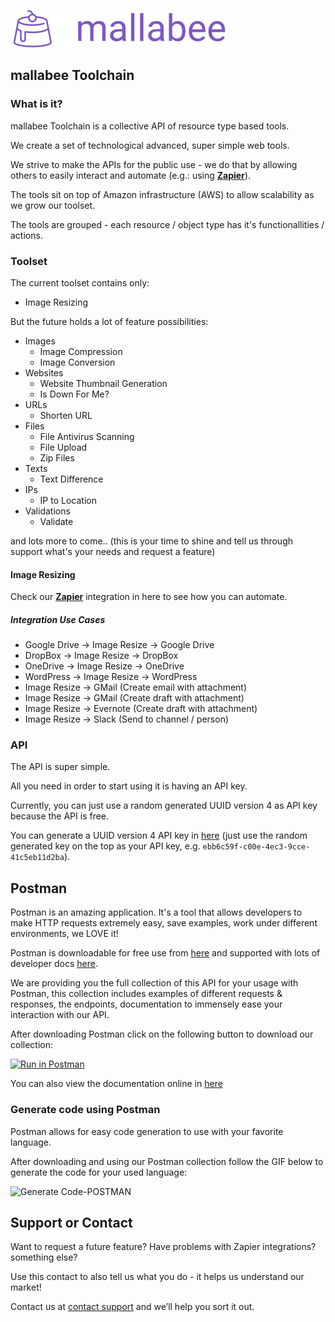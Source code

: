 <script src="//code.tidio.co/ozbdrimnhdmec3oucu580m1ut2acp6i1.js" async></script>

![Logo](mallabee-logo.png)

## mallabee Toolchain

### What is it?

mallabee Toolchain is a collective API of resource type based tools.

We create a set of technological advanced, super simple web tools.

We strive to make the APIs for the public use - we do that by allowing others to easily interact and automate (e.g.: using [**Zapier**](https://zapier.com/developer/public-invite/110808/ab56aed0459357f3c7aaee1149fedcbd/)).

The tools sit on top of Amazon infrastructure (AWS) to allow scalability as we grow our toolset.

The tools are grouped - each resource / object type has it's functionallities / actions.

### Toolset

The current toolset contains only:

- Image Resizing

But the future holds a lot of feature possibilities:

- Images
  - Image Compression
  - Image Conversion
- Websites
  - Website Thumbnail Generation
  - Is Down For Me?
- URLs
  - Shorten URL
- Files
  - File Antivirus Scanning
  - File Upload
  - Zip Files
- Texts
  - Text Difference
- IPs
  - IP to Location
- Validations
  - Validate

and lots more to come.. (this is your time to shine and tell us through support what's your needs and request a feature)

#### Image Resizing

Check our [**Zapier**](https://zapier.com/developer/public-invite/110808/ab56aed0459357f3c7aaee1149fedcbd/) integration in here to see how you can automate.

##### Integration Use Cases
- Google Drive -> Image Resize -> Google Drive
- DropBox -> Image Resize -> DropBox
- OneDrive -> Image Resize -> OneDrive
- WordPress -> Image Resize -> WordPress
- Image Resize -> GMail (Create email with attachment)
- Image Resize -> GMail (Create draft with attachment)
- Image Resize -> Evernote (Create draft with attachment)
- Image Resize -> Slack (Send to channel / person)

### API

The API is super simple.

All you need in order to start using it is having an API key.

Currently, you can just use a random generated UUID version 4 as API key because the API is free.

You can generate a UUID version 4 API key in [here](https://www.uuidgenerator.net/) (just use the random generated key on the top as your API key, e.g. `ebb6c59f-c00e-4ec3-9cce-41c5eb11d2ba`).

## Postman
<a name="using-postman"> </a>

Postman is an amazing application. It's a tool that allows developers to make HTTP requests extremely easy, save examples, work under different environments, we LOVE it!

Postman is downloadable for free use from [here](https://www.getpostman.com/) and supported with lots of developer docs [here](https://www.getpostman.com/docs/).

We are providing you the full collection of this API for your usage with Postman, this collection includes examples of different requests & responses, the endpoints, documentation to immensely ease your interaction with our API.

After downloading Postman click on the following button to download our collection:

[![Run in Postman](https://run.pstmn.io/button.svg)](https://www.getpostman.com/collections/024261330e9ef06d3789)

You can also view the documentation online in [here](https://documenter.getpostman.com/view/2329721/T1DmCdd4?version=latest)

### Generate code using Postman

Postman allows for easy code generation to use with your favorite language.

After downloading and using our Postman collection follow the GIF below to generate the code for your used language:

![Generate Code-POSTMAN](https://cdn.greeninvoice.co.il/files/ugc/8/c/7/8c7ea6c7af9046e2987ec70ab6e54dcd.gif)

## Support or Contact

Want to request a future feature? Have problems with Zapier integrations? something else?

Use this contact to also tell us what you do - it helps us understand our market!

Contact us at [contact support](https://www.tidio.com/talk/ozbdrimnhdmec3oucu580m1ut2acp6i1) and we’ll help you sort it out.
